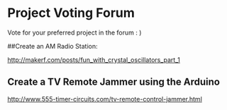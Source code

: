 Project Voting Forum
====================


Vote for your preferred project in the forum : )


##Create an AM Radio Station:

http://makerf.com/posts/fun_with_crystal_oscillators_part_1


## Create a TV Remote Jammer using the Arduino
http://www.555-timer-circuits.com/tv-remote-control-jammer.html
